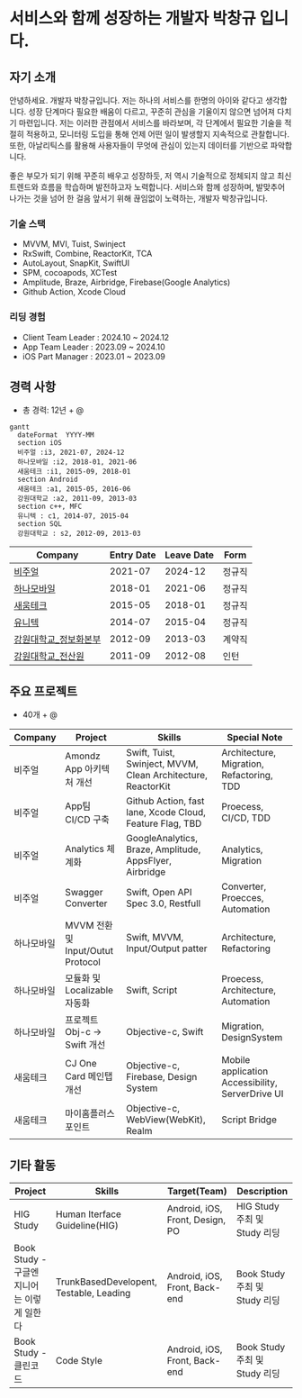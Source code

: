 # 서비스와 함께 성장하는 개발자 박창규 입니다.

## 자기 소개

안녕하세요. 개발자 박창규입니다.
저는 하나의 서비스를 한명의 아이와 같다고 생각합니다. 성장 단계마다 필요한 배움이 다르고, 꾸준히 관심을 기울이지 않으면 넘어져 다치기 마련입니다.
저는 이러한 관점에서 서비스를 바라보며, 각 단계에서 필요한 기술을 적절히 적용하고, 모니터링 도입을 통해 언제 어떤 일이 발생할지 지속적으로 관찰합니다. 또한, 아날리틱스를 활용해 사용자들이 무엇에 관심이 있는지 데이터를 기반으로 파악합니다.

좋은 부모가 되기 위해 꾸준히 배우고 성장하듯, 저 역시 기술적으로 정체되지 않고 최신 트렌드와 흐름을 학습하며 발전하고자 노력합니다.
서비스와 함께 성장하며, 발맞추어 나가는 것을 넘어 한 걸음 앞서기 위해 끊임없이 노력하는, 개발자 박창규입니다.

### 기술 스택
  - MVVM, MVI, Tuist, Swinject
  - RxSwift, Combine, ReactorKit, TCA
  - AutoLayout, SnapKit, SwiftUI
  - SPM, cocoapods, XCTest
  - Amplitude, Braze, Airbridge, Firebase(Google Analytics)
  - Github Action, Xcode Cloud

### 리딩 경험
- Client Team Leader : 2024.10 ~ 2024.12
- App Team Leader : 2023.09 ~ 2024.10
- iOS Part Manager : 2023.01 ~ 2023.09

## 경력 사항
- 총 경력: 12년 + @

``` mermaid
gantt
  dateFormat  YYYY-MM
  section iOS
  비주얼 :i3, 2021-07, 2024-12
  하나모바일 :i2, 2018-01, 2021-06
  새움테크 :i1, 2015-09, 2018-01
  section Android
  새움테크 :a1, 2015-05, 2016-06
  강원대학교 :a2, 2011-09, 2013-03
  section c++, MFC
  유니텍 : c1, 2014-07, 2015-04
  section SQL
  강원대학교 : s2, 2012-09, 2013-03
```

Company | Entry Date | Leave Date | Form
--------|------------|------------|-------
[비주얼](https://github.com/samchon/resume/blob/master/STORY.md#41-smartcareworks](https://github.com/talq44/resume_portfolio/blob/main/PORTFOLIO.md#%EB%B9%84%EC%A3%BC%EC%96%BC-2107--2412)) | 2021-07    | 2024-12    | 정규직
[하나모바일](https://github.com/samchon/resume/blob/master/STORY.md#42-unitech](https://github.com/talq44/resume_portfolio/blob/main/PORTFOLIO.md#%ED%95%98%EB%82%98%EB%AA%A8%EB%B0%94%EC%9D%BC-1801--2106))     | 2018-01    | 2021-06    | 정규직
[새움테크](https://github.com/samchon/resume/blob/master/STORY.md#43-hiswill](https://github.com/talq44/resume_portfolio/blob/main/PORTFOLIO.md#%EC%83%88%EC%9B%80%ED%85%8C%ED%81%AC-1505--1801))     | 2015-05    | 2018-01    | 정규직
[유니텍](https://github.com/samchon/resume/blob/master/STORY.md#42-unitech](https://github.com/talq44/resume_portfolio/blob/main/PORTFOLIO.md#%EC%9C%A0%EB%8B%88%ED%85%8D-1407--1504))             | 2014-07    | 2015-04    | 정규직
[강원대학교_정보화본부](https://github.com/talq44/resume_portfolio/blob/main/PORTFOLIO.md#%EA%B0%95%EC%9B%90%EB%8C%80%ED%95%99%EA%B5%90-%EC%A0%84%EC%82%B0%EC%9B%90-1107--1302)             | 2012-09    | 2013-03    | 계약직
[강원대학교_전산원](https://github.com/talq44/resume_portfolio/blob/main/PORTFOLIO.md#%EA%B0%95%EC%9B%90%EB%8C%80%ED%95%99%EA%B5%90-%EC%A0%84%EC%82%B0%EC%9B%90-1107--1302) | 2011-09 | 2012-08 | 인턴

## 주요 프로젝트
- 40개 + @

Company        | Project                | Skills              | Special Note
---------------|------------------------|---------------------|---------------------
비주얼 | Amondz App 아키텍처 개선              | Swift, Tuist, Swinject, MVVM, Clean Architecture, ReactorKit  | Architecture, Migration, Refactoring, TDD
비주얼 | App팀 CI/CD 구축                     | Github Action, fast lane, Xcode Cloud, Feature Flag, TBD      | Proecess, CI/CD, TDD
비주얼 | Analytics 체계화                     | GoogleAnalytics, Braze, Amplitude, AppsFlyer, Airbridge       | Analytics, Migration
비주얼 | Swagger Converter                  | Swift, Open API Spec 3.0, Restfull                            | Converter, Proecces, Automation
하나모바일 | MVVM 전환 및 Input/Outut Protocol | Swift, MVVM, Input/Output patter                              | Architecture, Refactoring
하나모바일 | 모듈화 및 Localizable 자동화        | Swift, Script                                                 | Proecess, Architecture, Automation
하나모바일 | 프로젝트 Obj-c -> Swift 개선       | Objective-c, Swift                                            | Migration, DesignSystem
새움테크 | CJ One Card 메인탭 개선             | Objective-c, Firebase, Design System                          | Mobile application Accessibility, ServerDrive UI
새움테크 | 마이홈플러스포인트                    | Objective-c, WebView(WebKit), Realm                             | Script Bridge

## 기타 활동

Project                     | Skills                       | Target(Team) | Description              
----------------------------|------------------------------|--------------|-----------------------
HIG Study                           | Human Iterface Guideline(HIG)           | Android, iOS, Front, Design, PO | HIG Study 주최 및 Study 리딩
Book Study - 구글엔지니어는 이렇게 일한다  | TrunkBasedDevelopent, Testable, Leading  | Android, iOS, Front, Back-end | Book Study 주최 및 Study 리딩
Book Study - 클린코드                 | Code Style                               | Android, iOS, Front, Back-end | Book Study 주최 및 Study 리딩
